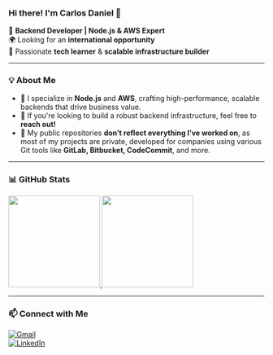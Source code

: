 ### Hi there! I'm Carlos Daniel 👋  

🚀 **Backend Developer | Node.js & AWS Expert**  
🌍 Looking for an **international opportunity**  
🦅 Passionate **tech learner** & **scalable infrastructure builder**  

---

### 💡 About Me  

- 🔹 I specialize in **Node.js** and **AWS**, crafting high-performance, scalable backends that drive business value.  
- 🔹 If you're looking to build a robust backend infrastructure, feel free to **reach out!**  
- 🔹 My public repositories **don’t reflect everything I’ve worked on**, as most of my projects are private, developed for companies using various Git tools like **GitLab, Bitbucket, CodeCommit**, and more.  

---

### 📊 GitHub Stats  

<div>
  <a href="https://github.com/CarlosDanielS3">
    <img height="180em" src="https://github-readme-stats.vercel.app/api?username=CarlosDanielS3&show_icons=true&theme=nightowl&include_all_commits=true&count_private=true"/>
    <img height="180em" src="https://github-readme-stats.vercel.app/api/top-langs/?username=CarlosDanielS3&layout=compact&langs_count=7&theme=nightowl"/>
  </a>
</div>  

---

### 📫 Connect with Me  

[![Gmail](https://img.shields.io/badge/-Gmail-%23333?style=for-the-badge&logo=gmail&logoColor=white)](mailto:koerichgordon@gmail.com)  
[![LinkedIn](https://img.shields.io/badge/-LinkedIn-%230077B5?style=for-the-badge&logo=linkedin&logoColor=white)](https://www.linkedin.com/in/carlos-santos-engineer/)  
